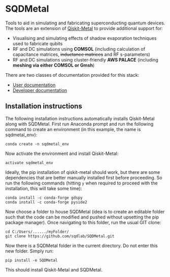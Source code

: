 # SQDMetal

Tools to aid in simulating and fabricating superconducting quantum devices. The tools are an extension of [Qiskit-Metal](https://github.com/Qiskit/qiskit-metal) to provide additional support for:

- Visualising and simulating effects of shadow evaporation techniques used to fabricate qubits
- RF and DC simulations using **COMSOL** (including calculation of capacitance matrices, ~~inductance matrices~~ and RF s-parameters)
- RF and DC simulations using cluster-friendly **AWS PALACE** (including **meshing via either COMSOL or Gmsh**)

There are two classes of documentation provided for this stack:

- [User documentation](docs/User/Readme.md)
- [Developer documentation](docs/Developer/Readme.md)

## Installation instructions

The following installation instructions automatically installs Qiskit-Metal along with SQDMetal. First run Anaconda prompt and run the following command to create an environment (in this example, the name is sqdmetal_env):

```
conda create -n sqdmetal_env
```

Now activate the environment and install Qiskit-Metal:

```
activate sqdmetal_env
```

Ideally, the pip installation of qiskit-metal should work, but there are some dependencies that are better manually installed first before proceeding. So run the following commands (hitting `y` when required to proceed with the installation, this will take some time):

```
conda install -c conda-forge gdspy
conda install -c conda-forge pyside2
```

Now choose a folder to house SQDMetal (idea is to create an editable folder such that the code can be modified and pushed without upsetting the pip package manager). Once navigating to this folder, run the usual GIT clone:

```
cd C:/Users/....../myFolder/
git clone https://github.com/sqdlab/SQDMetal.git
```

Now there is a SQDMetal folder in the current directory. Do not enter this new folder. Simply run:

```
pip install -e SQDMetal
```

This should install Qiskit-Metal and SQDMetal.


